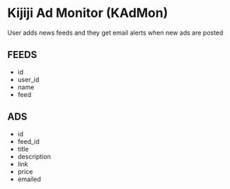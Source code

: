 # Kijiji Ad Monitor (KAdMon)

User adds news feeds and they get email alerts when new ads are posted

## FEEDS
* id
* user_id
* name
* feed

## ADS
* id
* feed_id
* title
* description
* link
* price
* emailed


